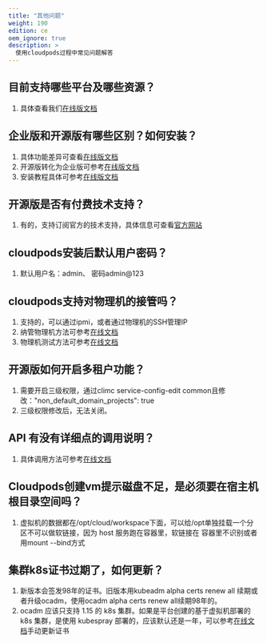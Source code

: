 ```yaml
---
title: "其他问题"
weight: 190
edition: ce
oem_ignore: true
description: >
  使用cloudpods过程中常见问题解答
---
```


## 目前支持哪些平台及哪些资源？

1. 具体查看我们[在线版文档](https://www.cloudpods.org/zh/docs/multicloud/)

## 企业版和开源版有哪些区别？如何安装？

1. 具体功能差异可查看[在线版文档](https://www.yunion.cn/comparison-info)
2. 开源版转化为企业版可参考[在线版文档](https://www.cloudpods.org/zh/docs/setup/ce-ee-switch/)
3. 安装教程具体可参考[在线版文档](https://www.cloudpods.org/zh/docs/setup/)

## 开源版是否有付费技术支持？

1. 有的，支持订阅官方的技术支持，具体信息可查看[官方网站](https://www.yunion.cn/subscription/index.html)

## cloudpods安装后默认用户密码？

1. 默认用户名：admin、 密码admin@123

## cloudpods支持对物理机的接管吗？

1. 支持的，可以通过ipmi，或者通过物理机的SSH管理IP
2. 纳管物理机方法可参考[在线文档](https://www.cloudpods.org/zh/docs/onpremise/baremetal/tutorial/create_register_redirect/)
3. 物理机测试方法可参考[在线文档](https://www.cloudpods.org/zh/docs/onpremise/baremetal/tutorial/testcase/)

## 开源版如何开启多租户功能？

1. 需要开启三级权限，通过climc service-config-edit common且修改："non_default_domain_projects": true
2. 三级权限修改后，无法关闭。

## API 有没有详细点的调用说明？

1. 具体调用方法可参考[在线文档](https://www.cloudpods.org/zh/docs/apisdk/01_api/)

## Cloudpods创建vm提示磁盘不足，是必须要在宿主机根目录空间吗？

1. 虚拟机的数据都在/opt/cloud/workspace下面，可以给/opt单独挂载一个分区不可以做软链接，因为 host 服务跑在容器里，软链接在 容器里不识别或者用mount --bind方式

## 集群k8s证书过期了，如何更新？

1. 新版本会签发98年的证书。旧版本用kubeadm alpha certs renew all 续期或者升级ocadm，使用ocadm alpha certs renew all续期98年的。
2. ocadm 应该只支持 1.15 的 k8s 集群。如果是平台创建的基于虚拟机部署的 k8s 集群，是使用  kubespray 部署的，应该默认还是一年，可以参考[在线文档](https://github.com/kubernetes-sigs/kubespray/issues/5464#issuecomment-647022647)手动更新证书
